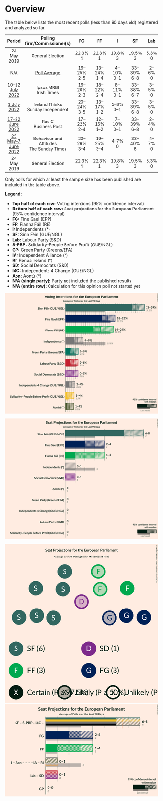 # Overview

The table below lists the most recent polls (less than 90 days old) registered and analyzed so far.

| Period     | Polling firm/Commissioner(s) | FG | FF | I | SF | Lab | S-PBP | GP | IA | RI | SD | I4C | Aon |
|:----------:|:----------------------------:|:--:|:--:|:--:|:--:|:--:|:--:|:--:|:--:|:--:|:--:|:--:|:--:|
| 24 May 2019 | General Election | 22.3% <br> 4 | 22.3% <br> 1 | 19.8% <br> 3 | 19.5% <br> 3 | 5.3% <br> 0 | 1.5% <br> 0 | 4.9% <br> 0 | 0.0% <br> 0 | 0.0% <br> 0 | 0.0% <br> 0 | 0.0% <br> 0 | 0.0% <br> 0 |
| N/A | [Poll Average](average.html) | 16–25% <br> 2–5 | 13–24% <br> 1–4 | 4–10% <br> 0–1 | 33–39% <br> 6–8 | 2–6% <br> 0 | 1–5% <br> 0 | 2–5% <br> 0 | N/A <br> N/A | N/A <br> N/A | 0–5% <br> 0–1 | 2–5% <br> 0 | 1–4% <br> 0 |
| [10–12 July 2022](2022-07-12-IpsosMRBI.html) | Ipsos MRBI <br> Irish Times | 16–20% <br> 2–3 | 18–22% <br> 2–4 | 8–11% <br> 0–1 | 33–38% <br> 6–7 | 3–5% <br> 0 | 2–4% <br> 0 | 2–4% <br> 0 | N/A <br> N/A | N/A <br> N/A | 1–3% <br> 0–1 | 3–6% <br> 0 | 1–2% <br> 0 |
| [1 July 2022](2022-07-01-IrelandThinks.html) | Ireland Thinks <br> Sunday Independent | 20–24% <br> 3–5 | 13–17% <br> 1–2 | 5–8% <br> 0–1 | 33–39% <br> 6–8 | 3–5% <br> 0 | 2–4% <br> 0 | 3–5% <br> 0 | N/A <br> N/A | N/A <br> N/A | 2–4% <br> 0–1 | 2–4% <br> 0 | 2–4% <br> 0 |
| [17–22 June 2022](2022-06-22-RedC.html) | Red C <br> Business Post | 17–22% <br> 2–4 | 12–16% <br> 1–2 | 7–10% <br> 0–1 | 33–39% <br> 6–8 | 2–4% <br> 0 | 3–6% <br> 0 | 3–6% <br> 0 | N/A <br> N/A | N/A <br> N/A | 3–6% <br> 1 | 3–5% <br> 0 | 2–4% <br> 0 |
| [25 May–7 June 2022](2022-06-07-BehaviourandAttitudes.html) | Behaviour and Attitudes <br> The Sunday Times | 20–26% <br> 3–4 | 19–25% <br> 3–4 | 4–7% <br> 0 | 33–40% <br> 6 | 4–7% <br> 0 | 1–2% <br> 0 | 3–6% <br> 0 | N/A <br> N/A | N/A <br> N/A | 0–1% <br> 0 | 2–4% <br> 0 | 1–2% <br> 0 |
| 24 May 2019 | General Election | 22.3% <br> 4 | 22.3% <br> 1 | 19.8% <br> 3 | 19.5% <br> 3 | 5.3% <br> 0 | 1.5% <br> 0 | 4.9% <br> 0 | 0.0% <br> 0 | 0.0% <br> 0 | 0.0% <br> 0 | 0.0% <br> 0 | 0.0% <br> 0 |

Only polls for which at least the sample size has been published are included in the table above.

**Legend:**
+ **Top half of each row:** Voting intentions (95% confidence interval)
+ **Bottom half of each row:** Seat projections for the European Parliament (95% confidence interval)
+ **FG:** Fine Gael (EPP)
+ **FF:** Fianna Fáil (RE)
+ **I:** Independents (*)
+ **SF:** Sinn Féin (GUE/NGL)
+ **Lab:** Labour Party (S&D)
+ **S-PBP:** Solidarity–People Before Profit (GUE/NGL)
+ **GP:** Green Party (Greens/EFA)
+ **IA:** Independent Alliance (*)
+ **RI:** Renua Ireland (*)
+ **SD:** Social Democrats (S&D)
+ **I4C:** Independents 4 Change (GUE/NGL)
+ **Aon:** Aontú (*)
+ **N/A (single party):** Party not included the published results
+ **N/A (entire row):** Calculation for this opinion poll not started yet


![Graph with voting intentions not yet produced](average.png "Voting Intentions")

![Graph with seats not yet produced](average-seats.png "Seats")

![Graph with seating plan not yet produced](average-seating-plan.png "Seating Plan")
![Graph with coalitions seats not yet produced](average-coalitions-seats.png "Coalitions Seats")
